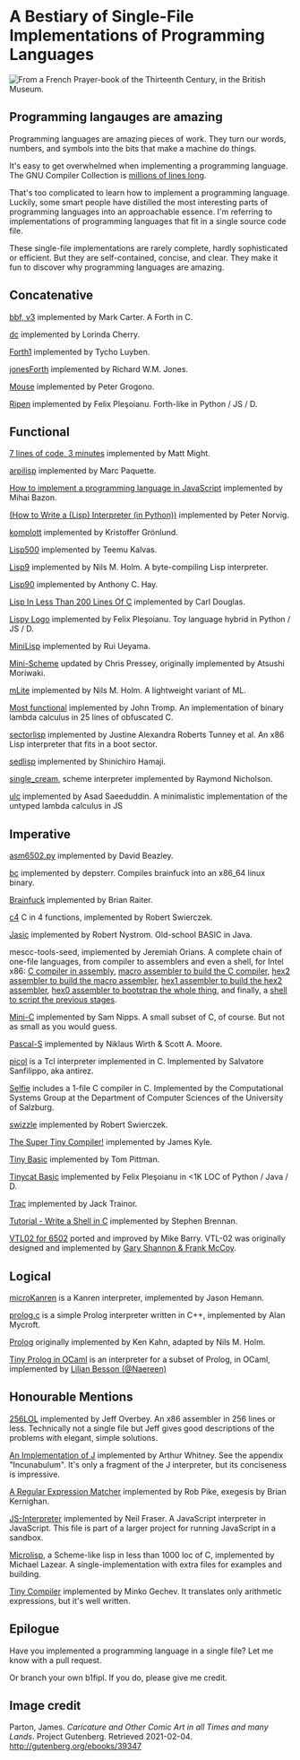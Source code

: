 # A Bestiary of Single-File Implementations of Programming Languages

![From a French Prayer-book of the Thirteenth Century, in the British Museum.](https://raw.githubusercontent.com/marcpaq/b1fipl/master/FunnyAnimals.jpg)


## Programming langauges are amazing

Programming languages are amazing pieces of work. They turn our words, numbers, and symbols into the bits that make a machine do things.

It's easy to get overwhelmed when implementing a programming language. The GNU Compiler Collection is [millions of lines long](https://www.phoronix.com/scan.php?page=news_item&px=MTE1OTg).

That's too complicated to learn how to implement a programming language. Luckily, some smart people have distilled the most interesting parts of programming languages into an approachable essence. I'm referring to implementations of programming languages that fit in a single source code file.

These single-file implementations are rarely complete, hardly sophisticated or efficient. But they are self-contained, concise, and clear. They make it fun to discover why programming languages are amazing.

## Concatenative

[bbf, v3](https://github.com/blippy/cerbo/blob/master/forth/v3/forth.c) implemented by Mark Carter. A Forth in C.

[dc](https://github.com/dspinellis/unix-history-repo/blob/Research-V7-Snapshot-Development/usr/src/cmd/dc/dc.c) implemented by Lorinda Cherry.

[Forth1](https://gist.github.com/tluyben/16ee2645c4c8aed813005d51488d5c6a) implemented by Tycho Luyben.

[jonesForth](https://github.com/nornagon/jonesforth/blob/master/jonesforth.S) implemented by Richard W.M. Jones.

[Mouse](http://users.encs.concordia.ca/~grogono/Mouse/mouse.html) implemented by Peter Grogono.

[Ripen](https://felix.plesoianu.ro/languages/forth/ripen/) implemented by Felix Pleşoianu. Forth-like in Python / JS / D.

## Functional

[7 lines of code, 3 minutes](http://matt.might.net/articles/implementing-a-programming-language/) implemented by Matt Might.

[arpilisp](https://github.com/marcpaq/arpilisp) implemented by Marc Paquette.

[How to implement a programming language in JavaScript](http://lisperator.net/pltut/) implemented by Mihai Bazon.

[(How to Write a (Lisp) Interpreter (in Python))](http://www.norvig.com/lispy.html) implemented by Peter Norvig.

[komplott](https://github.com/krig/LISP) implemented by Kristoffer Grönlund.

[Lisp500](https://web.archive.org/web/20040305005602/http://modeemi.cs.tut.fi/~chery/lisp500/) implemented by Teemu Kalvas. 

[Lisp9](https://www.t3x.org/lisp9/index.html) implemented by Nils M. Holm. A byte-compiling Lisp interpreter.

[Lisp90](http://howtowriteaprogram.blogspot.com/2010/11/lisp-interpreter-in-90-lines-of-c.html) implemented by Anthony C. Hay.

[Lisp In Less Than 200 Lines Of C](https://carld.github.io/2017/06/20/lisp-in-less-than-200-lines-of-c.html) implemented by Carl Douglas.

[Lispy Logo](https://felix.plesoianu.ro/languages/logo/lispy/) implemented by Felix Pleşoianu. Toy language hybrid in Python / JS / D.

[MiniLisp](https://github.com/rui314/minilisp) implemented by Rui Ueyama.

[Mini-Scheme](https://github.com/catseye/minischeme) updated by Chris Pressey, originally implemented by Atsushi Moriwaki.

[mLite](https://www.t3x.org/mlite/index.html) implemented by Nils M. Holm. A lightweight variant of ML.

[Most functional](http://www.ioccc.org/2012/tromp/hint.html) implemented by John Tromp. An implementation of binary lambda calculus in 25 lines of obfuscated C.

[sectorlisp](https://github.com/jart/sectorlisp/blob/main/sectorlisp.S) implemented by Justine Alexandra Roberts Tunney et al. An x86 Lisp interpreter that fits in a boot sector.

[sedlisp](https://github.com/shinh/sedlisp) implemented by Shinichiro Hamaji.

[single_cream](https://github.com/rain-1/single_cream), scheme interpreter implemented by Raymond Nicholson.

[ulc](https://github.com/masaeedu/ulc) implemented by Asad Saeeduddin. A minimalistic implementation of the untyped lambda calculus in JS

## Imperative

[asm6502.py](http://www.dabeaz.com/superboard/asm6502.py) implemented by David Beazley.

[bc](https://github.com/depsterr/bc) implemented by depsterr. Compiles brainfuck into an x86_64 linux binary.

[Brainfuck](http://www.muppetlabs.com/~breadbox/software/tiny/bf.asm.txt) implemented by Brian Raiter.

[c4](https://github.com/rswier/c4) C in 4 functions, implemented by Robert Swierczek.

[Jasic](https://github.com/munificent/jasic) implemented by Robert Nystrom. Old-school BASIC in Java.

mescc-tools-seed, implemented by Jeremiah Orians. A complete chain of
one-file languages, from compiler to assemblers and even a shell, for Intel x86: 
[C compiler in assembly](https://github.com/oriansj/mescc-tools-seed/blob/master/x86/cc_x86.M1),
[macro assembler to build the C compiler](https://github.com/oriansj/mescc-tools-seed/blob/master/x86/M0_x86.hex2),
[hex2 assembler to build the macro assembler](https://github.com/oriansj/mescc-tools-seed/blob/master/x86/hex2_x86.hex1),
[hex1 assembler to build the hex2 assembler](https://github.com/oriansj/mescc-tools-seed/blob/master/x86/hex1_x86.hex0),
[hex0 assembler to bootstrap the whole thing](https://github.com/oriansj/mescc-tools-seed/blob/master/x86/hex0_x86.hex0), and finally, a
[shell to script the previous stages](https://github.com/oriansj/bootstrap-seeds/blob/master/kaem-optional-seed.hex0).

[Mini-C](https://github.com/Fedjmike/mini-c) implemented by Sam Nipps. A small subset of C, of course. But not as small as you would guess.

[Pascal-S](http://standardpascal.org/pascals.html) implemented by Niklaus Wirth & Scott A. Moore.

[picol](http://oldblog.antirez.com/page/picol.html) is a Tcl interpreter implemented in C. Implemented by Salvatore Sanfilippo, aka antirez.

[Selfie](https://github.com/cksystemsteaching/selfie) includes a 1-file C compiler in C. Implemented by the Computational Systems Group at the Department of Computer Sciences of the University of Salzburg.

[swizzle](https://github.com/rswier/swizzle) implemented by Robert Swierczek.

[The Super Tiny Compiler!](https://github.com/thejameskyle/the-super-tiny-compiler) implemented by James Kyle.

[Tiny Basic](http://ittybittycomputers.com/IttyBitty/TinyBasic/index.htm) implemented by Tom Pittman.

[Tinycat Basic](https://felix.plesoianu.ro/languages/basic/tinycat/) implemented by Felix Pleşoianu in <1K LOC of Python / Java / D.

[Trac](http://code.activestate.com/recipes/577366-trac-interpreter-sixties-programming-language/) implemented by Jack Trainor.

[Tutorial - Write a Shell in C](https://brennan.io/2015/01/16/write-a-shell-in-c/) implemented by Stephen Brennan.

[VTL02 for 6502](https://github.com/Klaus2m5/VTL02) ported and improved by Mike Barry. VTL-02 was originally designed and implemented by [Gary Shannon & Frank McCoy](http://www.altair680kit.com/manuals/Altair_680-VTL-2%20Manual-05-Beta_1-Searchable.pdf).

## Logical

[microKanren](https://github.com/jasonhemann/microKanren-DLS-16/blob/master/mk.rkt) is a Kanren interpreter, implemented by Jason Hemann.

[prolog.c](http://www.cl.cam.ac.uk/~am21/research/funnel/prolog.c) is a simple Prolog interpreter written in C++, implemented by Alan Mycroft.

[Prolog](http://t3x.org/lisp64k/prolog.html) originally implemented by Ken Kahn, adapted by Nils M. Holm.

[Tiny Prolog in OCaml](https://github.com/Naereen/Tiny-Prolog-in-OCaml-OneFile) is an interpreter for a subset of Prolog, in OCaml, implemented by [Lilian Besson (@Naereen)](https://github.com/Naereen/)

## Honourable Mentions

[256LOL](http://blog.jeff.over.bz/assembly/compilers/jit/2017/01/15/x86-assembler.html) implemented by Jeff Overbey. An x86 assembler in 256 lines or less. Technically not a single file but Jeff gives good descriptions of the problems with elegant, simple solutions.

[An Implementation of J](http://www.jsoftware.com/books/pdf/aioj.pdf) implemented by Arthur Whitney. See the appendix "Incunabulum". It's only a fragment of the J interpreter, but its conciseness is impressive.

[A Regular Expression Matcher](http://www.cs.princeton.edu/courses/archive/spr09/cos333/beautiful.html) implemented by Rob Pike, exegesis by Brian Kernighan.

[JS-Interpreter](https://github.com/NeilFraser/JS-Interpreter/blob/master/interpreter.js) implemented by Neil Fraser. A JavaScript interpreter in JavaScript. This file is part of a larger project for running JavaScript in a sandbox. 

[Microlisp](https://github.com/lazear/microlisp), a Scheme-like lisp in less than 1000 loc of C, implemented by Michael Lazear. A single-implementation with extra files for examples and building.

[Tiny Compiler](http://blog.mgechev.com/2017/09/16/developing-simple-interpreter-transpiler-compiler-tutorial/) implemented by Minko Gechev. It translates only arithmetic expressions, but it's well written.

## Epilogue

Have you implemented a programming language in a single file? Let me know with a pull request.

Or branch your own b1fipl. If you do, please give me credit.

## Image credit

Parton, James. _Caricature and Other Comic Art in all Times and many Lands_. Project Gutenberg. Retrieved 2021-02-04. http://gutenberg.org/ebooks/39347
